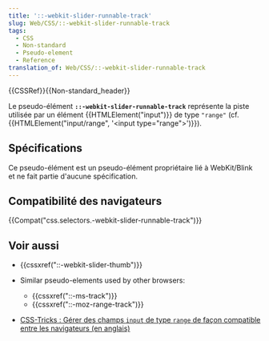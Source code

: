 ```yaml
---
title: '::-webkit-slider-runnable-track'
slug: Web/CSS/::-webkit-slider-runnable-track
tags:
  - CSS
  - Non-standard
  - Pseudo-element
  - Reference
translation_of: Web/CSS/::-webkit-slider-runnable-track
---
```

{{CSSRef}}{{Non-standard_header}}

Le pseudo-élément **`::-webkit-slider-runnable-track`** représente la piste utilisée par un élément {{HTMLElement("input")}} de type `"range"` (cf. {{HTMLElement("input/range", '&lt;input type="range"&gt;')}}).

## Spécifications

Ce pseudo-élément est un pseudo-élément propriétaire lié à WebKit/Blink et ne fait partie d'aucune spécification.

## Compatibilité des navigateurs

{{Compat("css.selectors.-webkit-slider-runnable-track")}}

## Voir aussi

- {{cssxref("::-webkit-slider-thumb")}}
- Similar pseudo-elements used by other browsers:

  - {{cssxref("::-ms-track")}}
  - {{cssxref("::-moz-range-track")}}

- [CSS-Tricks : Gérer des champs `input` de type `range` de façon compatible entre les navigateurs (en anglais)](https://css-tricks.com/styling-cross-browser-compatible-range-inputs-css/)
